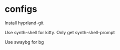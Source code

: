 # configs
Install hyprland-git

Use synth-shell for kitty. Only get synth-shell-prompt

Use swaybg for bg
